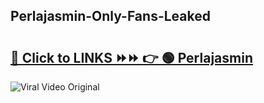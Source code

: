 
 ## Perlajasmin-Only-Fans-Leaked

# <h2><a href="https://clipsfans.com/Perlajasmin&ref=git">🔗 Click to LINKS ⏩⏩ 👉 🟢 Perlajasmin </a></h2>

<a href="https://clipsfans.com/Perlajasmin&ref=git" rel="nofollow" data-target="animated-image.originalLink"><img src="https://i.ibb.co.com/xMMVF88/686577567.gif" alt="Viral Video Original" style="max-width: 100%; display: inline-block;" data-target="animated-image.originalImage"></a>
